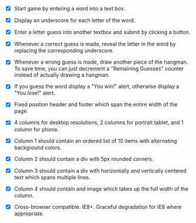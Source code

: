 - [x] Start game by entering a word into a text box.
- [x] Display an underscore for each letter of the word.
- [x] Enter a letter guess into another textbox and submit by clicking a button.
- [x] Whenever a correct guess is made, reveal the letter in the word by replacing the corresponding underscore.
- [x] Whenever a wrong guess is made, draw another piece of the hangman.  To save time, you can just decrement a "Remaining Guesses" counter instead of actually drawing a hangman.
- [x] If you guess the word display a "You win!" alert, otherwise display a "You lose!" alert.

- [x] Fixed position header and footer which span the entire width of the page.
- [x] 4 columns for desktop resolutions, 2 columns for portrait tablet, and 1 column for phone.
- [x] Column 1 should contain an ordered list of 10 items with alternating background colors.
- [x] Column 2 should contain a div with 5px rounded corners.
- [x] Column 3 should contain a div with horizontally and vertically centered text which spans multiple lines.
- [x] Column 4 should contain and image which takes up the full width of the column.
- [x] Cross-browser compatible.  IE9+.  Graceful degradation for IE8 where appropriate.
